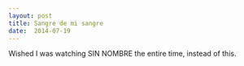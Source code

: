 ```yaml
---
layout: post
title: Sangre de mi sangre 
date:  2014-07-19 
---
```

 Wished I was watching SIN NOMBRE the entire time, instead of this.
